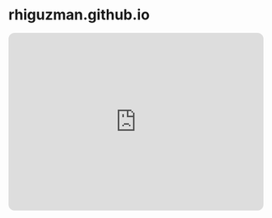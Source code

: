 # rhiguzman.github.io

<iframe style="border-radius:12px" src="https://open.spotify.com/embed/playlist/7LrV5gZaTefkigIAcxwitq?utm_source=generator" width="100%" height="352" frameBorder="0" allowfullscreen="" allow="autoplay; clipboard-write; encrypted-media; fullscreen; picture-in-picture" loading="lazy"></iframe>
